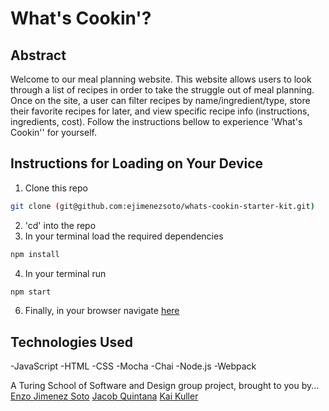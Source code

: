 # What's Cookin'?

## Abstract

Welcome to our meal planning website. This website allows users to look through a list of recipes in order to take the struggle out of meal planning. Once on the site, a user can filter recipes by name/ingredient/type, store their favorite recipes for later, and view specific recipe info (instructions, ingredients, cost). Follow the instructions bellow to experience 'What's Cookin'' for yourself.

## Instructions for Loading on Your Device

1. Clone this repo
```bash
git clone (git@github.com:ejimenezsoto/whats-cookin-starter-kit.git)
```
2. 'cd' into the repo
3. In your terminal load the required dependencies 
```bash
npm install
```
4. In your terminal run 
```bash
npm start
```
6. Finally, in your browser navigate [here](http://localhost:8080/) 

## Technologies Used

-JavaScript
-HTML
-CSS
-Mocha
-Chai
-Node.js
-Webpack

A Turing School of Software and Design group project, brought to you by...
[Enzo Jimenez Soto](https://github.com/ejimenezsoto)
[Jacob Quintana](https://github.com/Jayquintana)
[Kai Kuller](https://github.com/kavakai)

